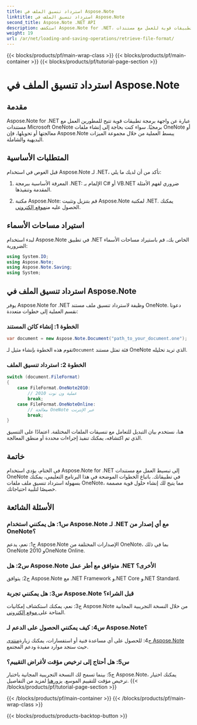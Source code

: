 ```yaml
---
title: استرداد تنسيق الملف في Aspose.Note
linktitle: استرداد تنسيق الملف في Aspose.Note
second_title: Aspose.Note .NET API
description: استكشف Aspose.Note for .NET، وهي واجهة برمجة تطبيقات قوية للعمل مع مستندات Microsoft OneNote برمجيًا.
weight: 19
url: /ar/net/loading-and-saving-operations/retrieve-file-format/
---
```


{{< blocks/products/pf/main-wrap-class >}}
{{< blocks/products/pf/main-container >}}
{{< blocks/products/pf/tutorial-page-section >}}

# استرداد تنسيق الملف في Aspose.Note

## مقدمة

Aspose.Note for .NET عبارة عن واجهة برمجة تطبيقات قوية تتيح للمطورين العمل مع مستندات Microsoft OneNote برمجيًا. سواء كنت بحاجة إلى إنشاء ملفات OneNote أو معالجتها أو تحويلها، فإن Aspose.Note يبسط العملية من خلال مجموعة الميزات البديهية والشاملة.

## المتطلبات الأساسية

قبل الغوص في استخدام Aspose.Note لـ .NET، تأكد من أن لديك ما يلي:

1. المعرفة الأساسية ببرمجة .NET: الإلمام بـ C# أو VB.NET ضروري لفهم الأمثلة المقدمة وتنفيذها.
   
2.  مكتبة Aspose.Note: قم بتنزيل وتثبيت Aspose.Note لمكتبة .NET. يمكنك الحصول عليه من[موقع إلكتروني](https://releases.aspose.com/note/net/).

## استيراد مساحات الأسماء

لبدء استخدام Aspose.Note في تطبيق .NET الخاص بك، قم باستيراد مساحات الأسماء الضرورية:

```csharp
using System.IO;
using Aspose.Note;
using Aspose.Note.Saving;
using System;
```

## استرداد تنسيق الملف في Aspose.Note

يوفر Aspose.Note for .NET وظيفة لاسترداد تنسيق ملف مستند OneNote. دعونا نقسم العملية إلى خطوات متعددة:

### الخطوة 1: إنشاء كائن المستند

```csharp
var document = new Aspose.Note.Document("path_to_your_document.one");
```

 تقوم هذه الخطوة بإنشاء مثيل لـ`Document` فئة تمثل مستند OneNote الذي تريد تحليله.

### الخطوة 2: استرداد تنسيق الملف

```csharp
switch (document.FileFormat)
{
    case FileFormat.OneNote2010:
        // عملية ون نوت 2010
        break;
    case FileFormat.OneNoteOnline:
        // معالجة OneNote عبر الإنترنت
        break;
}
```

هنا، نستخدم بيان التبديل للتعامل مع تنسيقات الملفات المختلفة. اعتمادًا على التنسيق الذي تم اكتشافه، يمكنك تنفيذ إجراءات محددة أو منطق المعالجة.

## خاتمة

في الختام، يؤدي استخدام Aspose.Note for .NET إلى تبسيط العمل مع مستندات OneNote في تطبيقاتك. باتباع الخطوات الموضحة في هذا البرنامج التعليمي، يمكنك بسهولة استرداد تنسيق ملف ملفات OneNote، مما يتيح لك إنشاء حلول قوية مصممة خصيصًا لتلبية احتياجاتك.

## الأسئلة الشائعة

### س1: هل يمكنني استخدام Aspose.Note لـ .NET مع أي إصدار من OneNote؟

ج1: نعم، يدعم Aspose.Note الإصدارات المختلفة من OneNote، بما في ذلك OneNote 2010 وOneNote Online.

### س2: هل Aspose.Note متوافق مع أطر عمل .NET الأخرى؟

ج2: يتوافق Aspose.Note مع .NET Framework و.NET Core و.NET Standard.

### س3: هل يمكنني تجربة Aspose.Note قبل الشراء؟

ج3: نعم، يمكنك استكشاف إمكانيات Aspose.Note من خلال النسخة التجريبية المجانية المتاحة على[ موقع إلكتروني](https://releases.aspose.com/).

### س4: كيف يمكنني الحصول على الدعم لـ Aspose.Note؟

 ج4: للحصول على أي مساعدة فنية أو استفسارات، يمكنك زيارة[منتدى Aspose.Note](https://forum.aspose.com/c/note/28) حيث ستجد موارد مفيدة ودعم المجتمع.

### س5: هل أحتاج إلى ترخيص مؤقت لأغراض التقييم؟

 ج5: بينما تسمح لك النسخة التجريبية المجانية باختبار Aspose.Note، يمكنك اختيار ترخيص مؤقت للتقييم الموسع. يزور[هنا](https://purchase.aspose.com/temporary-license/) لمزيد من التفاصيل.
{{< /blocks/products/pf/tutorial-page-section >}}

{{< /blocks/products/pf/main-container >}}
{{< /blocks/products/pf/main-wrap-class >}}

{{< blocks/products/products-backtop-button >}}

